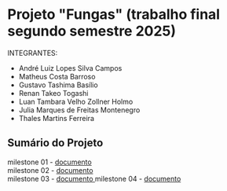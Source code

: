 # Projeto "Fungas" (trabalho final segundo semestre 2025)

INTEGRANTES:
- André Luiz Lopes Silva Campos
- Matheus Costa Barroso
- Gustavo Tashima Basílio
- Renan Takeo Togashi
- Luan Tambara Velho Zollner Holmo
- Julia Marques de Freitas Montenegro
- Thales Martins Ferreira <br>

## Sumário do Projeto 

milestone 01 - <a href="https://github.com/matbrgod/Prot-tipo-dos-crias/blob/main/doc/milestone_01.md"> documento </a> <br>
milestone 02 - <a href="https://github.com/matbrgod/Prot-tipo-dos-crias/blob/main/doc/milestone_02.md"> documento </a> <br>
milestone 03 - <a href="https://github.com/matbrgod/Prot-tipo-dos-crias/blob/main/doc/milestone_03_niveis.md"> documento </a> 
milestone 04 - <a href="https://github.com/matbrgod/Prot-tipo-dos-crias/blob/main/doc/milestone04_boss.md"> documento </a>

